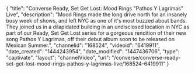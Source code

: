 {
    "title": "Converse Ready, Set Get Lost: Mood Rings \"Pathos Y Lagrimas\" Live",
    "description": "Mood Rings made the long drive north for an insanely busy week of shows, and left NYC as one of it's most buzzed about bands. They joined us in a dilapidated building in an undisclosed location in NYC as part of our Ready, Set Get Lost series for a gorgeous rendition of their new song Pathos Y Lagrimas, off their debut album soon to be released on Mexican Summer.",
    "channelid": "168524",
    "videoid": "6419911",
    "date_created": "1444243954",
    "date_modified": "1447436706",
    "type": "captivate",
    "layout": "channelVideo",
    "url": "\/converse\/converse-ready-set-get-lost-mood-rings-pathos-y-lagrimas-live\/168524-6419911"
}